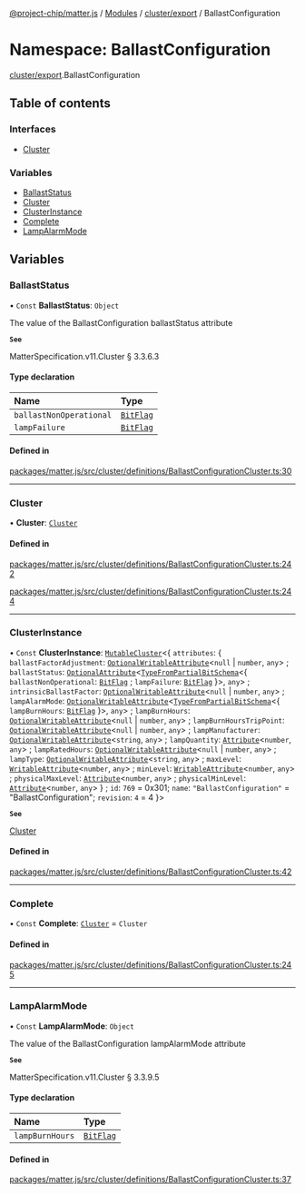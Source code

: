 [@project-chip/matter.js](../README.md) / [Modules](../modules.md) / [cluster/export](cluster_export.md) / BallastConfiguration

# Namespace: BallastConfiguration

[cluster/export](cluster_export.md).BallastConfiguration

## Table of contents

### Interfaces

- [Cluster](../interfaces/cluster_export.BallastConfiguration.Cluster.md)

### Variables

- [BallastStatus](cluster_export.BallastConfiguration.md#ballaststatus)
- [Cluster](cluster_export.BallastConfiguration.md#cluster)
- [ClusterInstance](cluster_export.BallastConfiguration.md#clusterinstance)
- [Complete](cluster_export.BallastConfiguration.md#complete)
- [LampAlarmMode](cluster_export.BallastConfiguration.md#lampalarmmode)

## Variables

### BallastStatus

• `Const` **BallastStatus**: `Object`

The value of the BallastConfiguration ballastStatus attribute

**`See`**

MatterSpecification.v11.Cluster § 3.3.6.3

#### Type declaration

| Name | Type |
| :------ | :------ |
| `ballastNonOperational` | [`BitFlag`](schema_export.md#bitflag) |
| `lampFailure` | [`BitFlag`](schema_export.md#bitflag) |

#### Defined in

[packages/matter.js/src/cluster/definitions/BallastConfigurationCluster.ts:30](https://github.com/project-chip/matter.js/blob/c0d55745d5279e16fdfaa7d2c564daa31e19c627/packages/matter.js/src/cluster/definitions/BallastConfigurationCluster.ts#L30)

___

### Cluster

• **Cluster**: [`Cluster`](../interfaces/cluster_export.BallastConfiguration.Cluster.md)

#### Defined in

[packages/matter.js/src/cluster/definitions/BallastConfigurationCluster.ts:242](https://github.com/project-chip/matter.js/blob/c0d55745d5279e16fdfaa7d2c564daa31e19c627/packages/matter.js/src/cluster/definitions/BallastConfigurationCluster.ts#L242)

[packages/matter.js/src/cluster/definitions/BallastConfigurationCluster.ts:244](https://github.com/project-chip/matter.js/blob/c0d55745d5279e16fdfaa7d2c564daa31e19c627/packages/matter.js/src/cluster/definitions/BallastConfigurationCluster.ts#L244)

___

### ClusterInstance

• `Const` **ClusterInstance**: [`MutableCluster`](../interfaces/cluster_export.MutableCluster-1.md)\<\{ `attributes`: \{ `ballastFactorAdjustment`: [`OptionalWritableAttribute`](../interfaces/cluster_export.OptionalWritableAttribute.md)\<``null`` \| `number`, `any`\> ; `ballastStatus`: [`OptionalAttribute`](../interfaces/cluster_export.OptionalAttribute.md)\<[`TypeFromPartialBitSchema`](schema_export.md#typefrompartialbitschema)\<\{ `ballastNonOperational`: [`BitFlag`](schema_export.md#bitflag) ; `lampFailure`: [`BitFlag`](schema_export.md#bitflag)  }\>, `any`\> ; `intrinsicBallastFactor`: [`OptionalWritableAttribute`](../interfaces/cluster_export.OptionalWritableAttribute.md)\<``null`` \| `number`, `any`\> ; `lampAlarmMode`: [`OptionalWritableAttribute`](../interfaces/cluster_export.OptionalWritableAttribute.md)\<[`TypeFromPartialBitSchema`](schema_export.md#typefrompartialbitschema)\<\{ `lampBurnHours`: [`BitFlag`](schema_export.md#bitflag)  }\>, `any`\> ; `lampBurnHours`: [`OptionalWritableAttribute`](../interfaces/cluster_export.OptionalWritableAttribute.md)\<``null`` \| `number`, `any`\> ; `lampBurnHoursTripPoint`: [`OptionalWritableAttribute`](../interfaces/cluster_export.OptionalWritableAttribute.md)\<``null`` \| `number`, `any`\> ; `lampManufacturer`: [`OptionalWritableAttribute`](../interfaces/cluster_export.OptionalWritableAttribute.md)\<`string`, `any`\> ; `lampQuantity`: [`Attribute`](../interfaces/cluster_export.Attribute.md)\<`number`, `any`\> ; `lampRatedHours`: [`OptionalWritableAttribute`](../interfaces/cluster_export.OptionalWritableAttribute.md)\<``null`` \| `number`, `any`\> ; `lampType`: [`OptionalWritableAttribute`](../interfaces/cluster_export.OptionalWritableAttribute.md)\<`string`, `any`\> ; `maxLevel`: [`WritableAttribute`](../interfaces/cluster_export.WritableAttribute.md)\<`number`, `any`\> ; `minLevel`: [`WritableAttribute`](../interfaces/cluster_export.WritableAttribute.md)\<`number`, `any`\> ; `physicalMaxLevel`: [`Attribute`](../interfaces/cluster_export.Attribute.md)\<`number`, `any`\> ; `physicalMinLevel`: [`Attribute`](../interfaces/cluster_export.Attribute.md)\<`number`, `any`\>  } ; `id`: ``769`` = 0x301; `name`: ``"BallastConfiguration"`` = "BallastConfiguration"; `revision`: ``4`` = 4 }\>

**`See`**

[Cluster](cluster_export.BallastConfiguration.md#cluster)

#### Defined in

[packages/matter.js/src/cluster/definitions/BallastConfigurationCluster.ts:42](https://github.com/project-chip/matter.js/blob/c0d55745d5279e16fdfaa7d2c564daa31e19c627/packages/matter.js/src/cluster/definitions/BallastConfigurationCluster.ts#L42)

___

### Complete

• `Const` **Complete**: [`Cluster`](../interfaces/cluster_export.BallastConfiguration.Cluster.md) = `Cluster`

#### Defined in

[packages/matter.js/src/cluster/definitions/BallastConfigurationCluster.ts:245](https://github.com/project-chip/matter.js/blob/c0d55745d5279e16fdfaa7d2c564daa31e19c627/packages/matter.js/src/cluster/definitions/BallastConfigurationCluster.ts#L245)

___

### LampAlarmMode

• `Const` **LampAlarmMode**: `Object`

The value of the BallastConfiguration lampAlarmMode attribute

**`See`**

MatterSpecification.v11.Cluster § 3.3.9.5

#### Type declaration

| Name | Type |
| :------ | :------ |
| `lampBurnHours` | [`BitFlag`](schema_export.md#bitflag) |

#### Defined in

[packages/matter.js/src/cluster/definitions/BallastConfigurationCluster.ts:37](https://github.com/project-chip/matter.js/blob/c0d55745d5279e16fdfaa7d2c564daa31e19c627/packages/matter.js/src/cluster/definitions/BallastConfigurationCluster.ts#L37)
